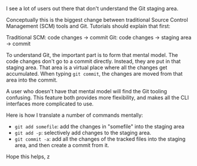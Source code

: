 I see a lot of users out there that don't understand the Git staging area.

Conceptually this is the biggest change between traditional Source Control Management (SCM) tools and Git. Tutorials should explain that first:

Traditional SCM: code changes -> commit
Git: code changes -> staging area -> commit

To understand Git, the important part is to form that mental model. The code changes don't go to a commit directly. Instead, they are put in that staging area. That area is a virtual place where all the changes get accumulated. When typing `git commit`, the changes are moved from that area into the commit.

A user who doesn't have that mental model will find the Git tooling confusing. This feature both provides more flexibility, and makes all the CLI interfaces more complicated to use.

Here is how I translate a number of commands mentally:

* `git add somefile`: add the changes in "somefile" into the staging area
* `git add -p`: selectively add changes to the staging area.
* `git commit -a`: add all the changes of the tracked files into the staging area, and then create a commit from it.

Hope this helps,
z